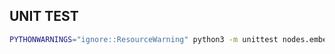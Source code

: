 ## UNIT TEST

```sh
PYTHONWARNINGS="ignore::ResourceWarning" python3 -m unittest nodes.embed.test_node
```